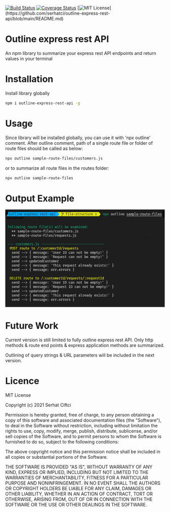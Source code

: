 [![Build Status](https://travis-ci.com/serhatci/outline-express-rest-api.svg?branch=main)](https://travis-ci.com/serhatci/outline-express-rest-api)
[![Coverage Status](https://coveralls.io/repos/github/serhatci/outline-express-rest-api/badge.svg?branch=main)](https://coveralls.io/github/serhatci/outline-express-rest-api?branch=main)
[![MIT License](https://img.shields.io/apm/l/atomic-design-ui.svg?)](https://github.com/serhatci/outline-express-rest-api/blob/main/README.md)

# Outline express rest API

An npm library to summarize your express rest API endpoints and return values in your terminal

# Installation

Install library globally

```bash
npm i outline-express-rest-api -g

```

# Usage

Since library will be installed globally, you can use it with 'npx outline' comment. After outline comment, path of a single route file or folder of route files should be called as below:

```bash
npx outline sample-route-files/customers.js

```

or to summarize all route files in the routes folder:

```bash
npx outline sample-route-files

```

# Output Example

![alt text](https://github.com/serhatci/outline-express-rest-api/blob/main/example-output/example-output.jpg)

# Future Work

Current version is still limited to fully outline express rest API. Only http methods & route end points & express application methods are summarized.

Outlining of query strings & URL parameters will be included in the next version.

# Licence

MIT License

Copyright (c) 2021 Serhat Ciftci

Permission is hereby granted, free of charge, to any person obtaining a copy
of this software and associated documentation files (the "Software"), to deal
in the Software without restriction, including without limitation the rights
to use, copy, modify, merge, publish, distribute, sublicense, and/or sell
copies of the Software, and to permit persons to whom the Software is
furnished to do so, subject to the following conditions:

The above copyright notice and this permission notice shall be included in all
copies or substantial portions of the Software.

THE SOFTWARE IS PROVIDED "AS IS", WITHOUT WARRANTY OF ANY KIND, EXPRESS OR
IMPLIED, INCLUDING BUT NOT LIMITED TO THE WARRANTIES OF MERCHANTABILITY,
FITNESS FOR A PARTICULAR PURPOSE AND NONINFRINGEMENT. IN NO EVENT SHALL THE
AUTHORS OR COPYRIGHT HOLDERS BE LIABLE FOR ANY CLAIM, DAMAGES OR OTHER
LIABILITY, WHETHER IN AN ACTION OF CONTRACT, TORT OR OTHERWISE, ARISING FROM,
OUT OF OR IN CONNECTION WITH THE SOFTWARE OR THE USE OR OTHER DEALINGS IN THE
SOFTWARE.
